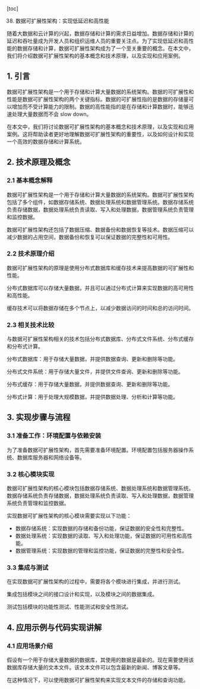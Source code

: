 
[toc]                    
                
                
38. 数据可扩展性架构：实现低延迟和高性能

随着大数据和云计算的兴起，数据存储和计算的需求日益增加。数据存储和计算的延迟和吞吐量成为开发人员和组织运维人员的重要关注点。为了实现低延迟和高性能的数据存储和计算，数据可扩展性架构成为了一个至关重要的概念。在本文中，我们将介绍数据可扩展性架构的基本概念和技术原理，以及实现和应用案例。

## 1. 引言

数据可扩展性架构是一个用于存储和计算大量数据的系统架构。数据的可扩展性和性能是数据可扩展性架构的两个关键指标。数据的可扩展性指的是数据的存储量可以增加而不受计算能力的限制。数据的高性能指的是在存储和计算数据时，能够迅速处理大量数据而不会 slow down。

在本文中，我们将讨论数据可扩展性架构的基本概念和技术原理，以及实现和应用案例。这将帮助读者更好地理解数据可扩展性架构的重要性，以及如何设计和实现一个高效的数据存储和计算系统。

## 2. 技术原理及概念

### 2.1 基本概念解释

数据可扩展性架构是一个用于存储和计算大量数据的系统架构。数据可扩展性架构包括了多个组件，如数据存储系统、数据处理系统和数据管理系统。数据存储系统负责存储数据，数据处理系统负责读取、写入和处理数据，数据管理系统负责管理和监控数据。

数据可扩展性架构还包括了数据压缩、数据备份和数据恢复等技术。数据压缩可以减少数据的占用空间，数据备份和恢复可以保证数据的完整性和可用性。

### 2.2 技术原理介绍

数据可扩展性架构的原理是使用分布式数据库和缓存技术来提高数据的可扩展性和性能。

分布式数据库可以存储大量数据，并且可以通过分布式计算来实现数据的高可用性和高性能。

缓存技术可以将数据存储在多个节点上，以减少数据访问的时间和总的访问时间。

### 2.3 相关技术比较

与数据可扩展性架构相关的技术包括分布式数据库、分布式文件系统、分布式缓存和分布式计算。

分布式数据库：用于存储大量数据，并提供数据查询、更新和删除等功能。

分布式文件系统：用于存储大量文件，并提供文件查询、更新和删除等功能。

分布式缓存：用于存储大量数据，并提供数据查询、更新和删除等功能。

分布式计算：用于处理大规模数据，并提供数据处理、分析和计算等功能。

## 3. 实现步骤与流程

### 3.1 准备工作：环境配置与依赖安装

为了准备数据可扩展性架构，首先需要准备环境配置。环境配置包括服务器操作系统、数据库服务器和网络设备等。

### 3.2 核心模块实现

数据可扩展性架构的核心模块包括数据存储系统、数据处理系统和数据管理系统。数据存储系统负责存储数据，数据处理系统负责读取、写入和处理数据，数据管理系统负责管理和监控数据。

实现数据可扩展性架构的核心模块需要实现以下功能：

- 数据存储系统：实现数据的存储和备份功能，保证数据的安全性和完整性。
- 数据处理系统：实现数据的读取、写入和处理功能，保证数据的可用性和高性能。
- 数据管理系统：实现数据的管理和监控功能，保证数据的完整性和安全性。

### 3.3 集成与测试

在实现数据可扩展性架构的过程中，需要将各个模块进行集成，并进行测试。

集成包括模块之间的接口设计和实现，以及模块之间的数据集成。

测试包括模块的功能性测试、性能测试和安全性测试。

## 4. 应用示例与代码实现讲解

### 4.1 应用场景介绍

假设有一个用于存储大量数据的数据库，其使用的数据是最新的。现在需要使用该数据库存储大量的文本文件。该文本文件可以包含最新的新闻、博客文章等。

在这种情况下，可以使用数据可扩展性架构来实现文本文件的存储和查询功能。

